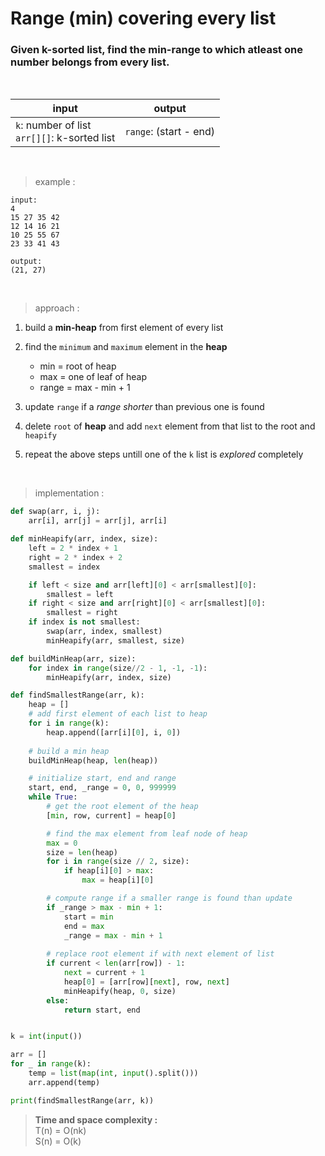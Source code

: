 # Range (min) covering every list

### Given k-sorted list, find the min-range to which atleast one number belongs from every list.

<br>

| input | output |
| --- | --- |
| `k`: number of list <br> `arr[][]`: k-sorted list | `range`: (start - end) |

<br>

> example :

```
input:
4
15 27 35 42
12 14 16 21
10 25 55 67
23 33 41 43

output:
(21, 27)
```

<br>

> approach :

1. build a **min-heap** from first element of every list

2. find the `minimum` and `maximum` element in the **heap**
    * min = root of heap
    * max = one of leaf of heap
    * range = max - min + 1

3. update `range` if a *range shorter* than previous one is found

4. delete `root` of **heap** and add `next` element from that list to the root and `heapify`

5. repeat the above steps untill one of the `k` list is *explored* completely

<br>

> implementation :

```python
def swap(arr, i, j):
    arr[i], arr[j] = arr[j], arr[i]

def minHeapify(arr, index, size):
    left = 2 * index + 1
    right = 2 * index + 2
    smallest = index

    if left < size and arr[left][0] < arr[smallest][0]:
        smallest = left
    if right < size and arr[right][0] < arr[smallest][0]:
        smallest = right
    if index is not smallest:
        swap(arr, index, smallest)
        minHeapify(arr, smallest, size)

def buildMinHeap(arr, size):
    for index in range(size//2 - 1, -1, -1):
        minHeapify(arr, index, size)

def findSmallestRange(arr, k):
    heap = []
    # add first element of each list to heap
    for i in range(k):
        heap.append([arr[i][0], i, 0])
        
    # build a min heap
    buildMinHeap(heap, len(heap))

    # initialize start, end and range
    start, end, _range = 0, 0, 999999
    while True:
        # get the root element of the heap
        [min, row, current] = heap[0]

        # find the max element from leaf node of heap
        max = 0
        size = len(heap)
        for i in range(size // 2, size):
            if heap[i][0] > max:
                max = heap[i][0]

        # compute range if a smaller range is found than update
        if _range > max - min + 1:
            start = min
            end = max
            _range = max - min + 1
        
        # replace root element if with next element of list
        if current < len(arr[row]) - 1:
            next = current + 1
            heap[0] = [arr[row][next], row, next]
            minHeapify(heap, 0, size)
        else:
            return start, end


k = int(input())

arr = []
for _ in range(k):
    temp = list(map(int, input().split()))
    arr.append(temp)

print(findSmallestRange(arr, k))
```

> **Time and space complexity :**
<br>T(n) = O(nk)
<br>S(n) = O(k)